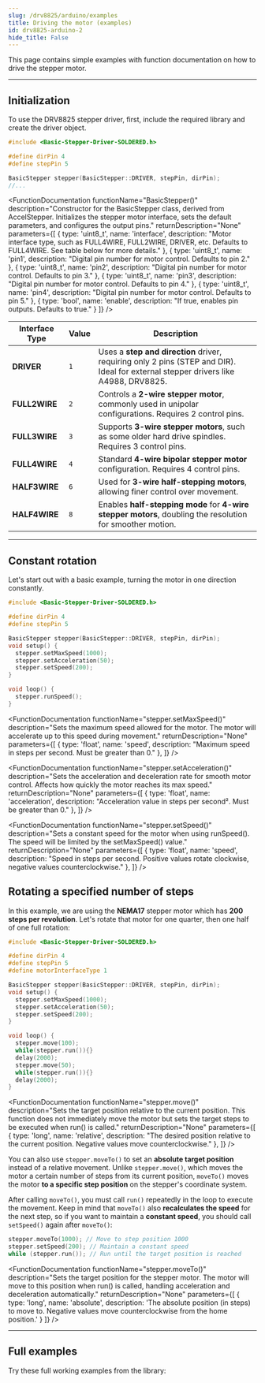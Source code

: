 ```yaml
---
slug: /drv8825/arduino/examples 
title: Driving the motor (examples)
id: drv8825-arduino-2 
hide_title: False
---
```


This page contains simple examples with function documentation on how to drive the stepper motor.

---

## Initialization
To use the DRV8825 stepper driver, first, include the required library and create the driver object.
```cpp
#include <Basic-Stepper-Driver-SOLDERED.h>

#define dirPin 4
#define stepPin 5

BasicStepper stepper(BasicStepper::DRIVER, stepPin, dirPin);
//...
```
<FunctionDocumentation
  functionName="BasicStepper()"
  description="Constructor for the BasicStepper class, derived from AccelStepper. Initializes the stepper motor interface, sets the default parameters, and configures the output pins."
  returnDescription="None"
  parameters={[ 
    { type: 'uint8_t', name: 'interface', description: "Motor interface type, such as FULL4WIRE, FULL2WIRE, DRIVER, etc. Defaults to FULL4WIRE. See table below for more details." },
    { type: 'uint8_t', name: 'pin1', description: "Digital pin number for motor control. Defaults to pin 2." },
    { type: 'uint8_t', name: 'pin2', description: "Digital pin number for motor control. Defaults to pin 3." },
    { type: 'uint8_t', name: 'pin3', description: "Digital pin number for motor control. Defaults to pin 4." },
    { type: 'uint8_t', name: 'pin4', description: "Digital pin number for motor control. Defaults to pin 5." },
    { type: 'bool', name: 'enable', description: "If true, enables pin outputs. Defaults to true." }
  ]}
/>

| Interface Type             | Value | Description |
|---------------------------|-------|-------------|
| **DRIVER**                | `1`   | Uses a **step and direction** driver, requiring only 2 pins (STEP and DIR). Ideal for external stepper drivers like A4988, DRV8825. |
| **FULL2WIRE**             | `2`   | Controls a **2-wire stepper motor**, commonly used in unipolar configurations. Requires 2 control pins. |
| **FULL3WIRE**             | `3`   | Supports **3-wire stepper motors**, such as some older hard drive spindles. Requires 3 control pins. |
| **FULL4WIRE**             | `4`   | Standard **4-wire bipolar stepper motor** configuration. Requires 4 control pins. |
| **HALF3WIRE**             | `6`   | Used for **3-wire half-stepping motors**, allowing finer control over movement. |
| **HALF4WIRE**             | `8`   | Enables **half-stepping mode** for **4-wire stepper motors**, doubling the resolution for smoother motion. |

---

## Constant rotation
Let's start out with a basic example, turning the motor in one direction constantly.

```cpp
#include <Basic-Stepper-Driver-SOLDERED.h>

#define dirPin 4
#define stepPin 5

BasicStepper stepper(BasicStepper::DRIVER, stepPin, dirPin);
void setup() {
  stepper.setMaxSpeed(1000);
  stepper.setAcceleration(50);
  stepper.setSpeed(200);
}

void loop() {
  stepper.runSpeed();
}
```
<FunctionDocumentation
  functionName="stepper.setMaxSpeed()"
  description="Sets the maximum speed allowed for the motor. The motor will accelerate up to this speed during movement."
  returnDescription="None"
  parameters={[ 
    { type: 'float', name: 'speed', description: "Maximum speed in steps per second. Must be greater than 0." },
  ]}
/>

<FunctionDocumentation
  functionName="stepper.setAcceleration()"
  description="Sets the acceleration and deceleration rate for smooth motor control. Affects how quickly the motor reaches its max speed."
  returnDescription="None"
  parameters={[ 
    { type: 'float', name: 'acceleration', description: "Acceleration value in steps per second². Must be greater than 0." },
  ]}
/>

<FunctionDocumentation
  functionName="stepper.setSpeed()"
  description="Sets a constant speed for the motor when using runSpeed(). The speed will be limited by the setMaxSpeed() value."
  returnDescription="None"
  parameters={[ 
    { type: 'float', name: 'speed', description: "Speed in steps per second. Positive values rotate clockwise, negative values counterclockwise." },
  ]}
/>

<FunctionDocumentation
  functionName="stepper.runSpeed()"
  description="Moves the stepper motor at a constant speed based on the last setSpeed() value. This function must be called repeatedly in the loop for continuous motion."
  returnDescription="Returns true if the motor was stepped."
  parameters={[]}
/>
<CenteredImage src="/img/drv8825/stepper_constant_speed.gif" alt="Stepper moving at a constant speed " caption="Stepper moving at a constant speed" width="950px" />
---

## Rotating a specified number of steps

In this example, we are using the **NEMA17** stepper motor which has **200 steps per revolution**. Let's rotate that motor for one quarter, then one half of one full rotation:

```cpp
#include <Basic-Stepper-Driver-SOLDERED.h>

#define dirPin 4
#define stepPin 5
#define motorInterfaceType 1

BasicStepper stepper(BasicStepper::DRIVER, stepPin, dirPin);
void setup() {
  stepper.setMaxSpeed(1000);
  stepper.setAcceleration(50);
  stepper.setSpeed(200);
}

void loop() {
  stepper.move(100);
  while(stepper.run()){}
  delay(2000);
  stepper.move(50);
  while(stepper.run()){}
  delay(2000);
}
```
<FunctionDocumentation
  functionName="stepper.move()"
  description="Sets the target position relative to the current position. This function does not immediately move the motor but sets the target steps to be executed when run() is called."
  returnDescription="None"
  parameters={[ 
    { type: 'long', name: 'relative', description: "The desired position relative to the current position. Negative values move counterclockwise." },
  ]}
/>

<FunctionDocumentation
  functionName="stepper.run()"
  description="Moves the motor towards the set target position while handling acceleration and deceleration automatically. Must be called repeatedly in the main loop for continuous operation."
  returnDescription="Returns true if the motor is still moving towards the target position."
  parameters={[]}
/>

You can also use `stepper.moveTo()` to set an **absolute target position** instead of a relative movement. Unlike `stepper.move()`, which moves the motor a certain number of steps from its current position, `moveTo()` moves the motor **to a specific step position** on the stepper's coordinate system. 

After calling `moveTo()`, you must call `run()` repeatedly in the loop to execute the movement. Keep in mind that `moveTo()` also **recalculates the speed** for the next step, so if you want to maintain a **constant speed**, you should call `setSpeed()` again after `moveTo()`:

```cpp
stepper.moveTo(1000); // Move to step position 1000
stepper.setSpeed(200); // Maintain a constant speed
while (stepper.run()); // Run until the target position is reached
```
<FunctionDocumentation
  functionName="stepper.moveTo()"
  description="Sets the target position for the stepper motor. The motor will move to this position when run() is called, handling acceleration and deceleration automatically."
  returnDescription="None"
  parameters={[ 
    { type: 'long', name: 'absolute', description: 'The absolute position (in steps) to move to. Negative values move counterclockwise from the home position.' }
  ]}
/>

<CenteredImage src="/img/drv8825/stepper_certain_steps.gif" alt="Stepper moving a specified number of steps " caption="Stepper moving a specified number of steps" width="950px" />

---

## Full examples

Try these full working examples from the library:

<QuickLink 
  title="ConstantSpeed.ino" 
  description="Run the motor at constant speed"
  url="https://github.com/SolderedElectronics/Soldered-Basic-Stepper-Driver-Arduino-Library/blob/main/examples/ConstantSpeed/ConstantSpeed.ino" 
/>

<QuickLink 
  title="Blocking.ino" 
  description="Place the motor in certain positions"
  url="https://github.com/SolderedElectronics/Soldered-Basic-Stepper-Driver-Arduino-Library/blob/main/examples/Blocking/Blocking.ino" 
/>